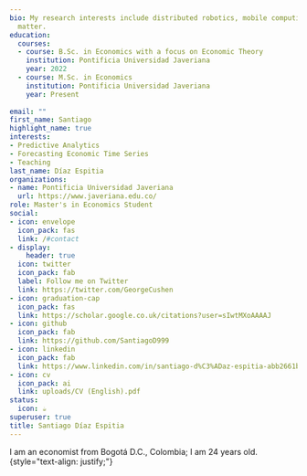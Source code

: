 ```yaml
---
bio: My research interests include distributed robotics, mobile computing and programmable
  matter.
education:
  courses:
  - course: B.Sc. in Economics with a focus on Economic Theory
    institution: Pontificia Universidad Javeriana
    year: 2022
  - course: M.Sc. in Economics
    institution: Pontificia Universidad Javeriana
    year: Present
    
email: ""
first_name: Santiago
highlight_name: true
interests:
- Predictive Analytics
- Forecasting Economic Time Series
- Teaching
last_name: Díaz Espitia
organizations:
- name: Pontificia Universidad Javeriana
  url: https://www.javeriana.edu.co/
role: Master's in Economics Student
social:
- icon: envelope
  icon_pack: fas
  link: /#contact
- display:
    header: true
  icon: twitter
  icon_pack: fab
  label: Follow me on Twitter
  link: https://twitter.com/GeorgeCushen
- icon: graduation-cap
  icon_pack: fas
  link: https://scholar.google.co.uk/citations?user=sIwtMXoAAAAJ
- icon: github
  icon_pack: fab
  link: https://github.com/SantiagoD999
- icon: linkedin
  icon_pack: fab
  link: https://www.linkedin.com/in/santiago-d%C3%ADaz-espitia-abb2661b5/
- icon: cv
  icon_pack: ai
  link: uploads/CV (English).pdf
status:
  icon: ☕️
superuser: true
title: Santiago Díaz Espitia
---
```


I am an economist from Bogotá D.C., Colombia; I am 24 years old.
{style="text-align: justify;"}
